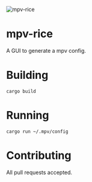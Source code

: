 ![mpv-rice](http://kyoko.thomasdaede.com/mpv-rice-optimized.gif)

# mpv-rice
A GUI to generate a mpv config.

# Building
    cargo build
    
# Running
    cargo run ~/.mpv/config
    
# Contributing
All pull requests accepted.
